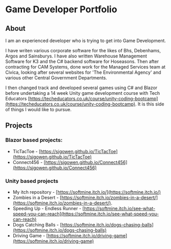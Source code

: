 # Game Developer Portfolio

## About

I am an experienced developer who is trying to get into Game Development.

I have writen various corporate software for the likes of Bhs, Debenhams, Argos and Sainsburys. I have also written Warehouse Management Software for K3 and the C# backend software for Hoseasons. Then after contracting for CAM Systems, done work for the Managed Services team at Civica, looking after several websites for 'The Environmental Agency' and various other Central Government Departments.

I then changed track and developed several games using C# and Blazor before undertaking a 14 week Unity game development course with Tech Educators [https://techeducators.co.uk/course/unity-coding-bootcamp](https://techeducators.co.uk/course/unity-coding-bootcamp). It is this side of things I would like to pursue.

## Projects

### Blazor based projects:
- TicTacToe - [https://sjgowen.github.io/TicTacToe](https://sjgowen.github.io/TicTacToe)
- Connect456 - [https://sjgowen.github.io/Connect456](https://sjgowen.github.io/Connect456)

### Unity based projects
 - My itch repository - [https://softmine.itch.io/](https://softmine.itch.io/)
 - Zombies in a Desert - [https://softmine.itch.io/zombies-in-a-desert/](https://softmine.itch.io/zombies-in-a-desert/).
 - Speeding Up - Endless Runner - [https://softmine.itch.io/see-what-speed-you-can-reach](https://softmine.itch.io/see-what-speed-you-can-reach)
 - Dogs Catching Balls - [https://softmine.itch.io/dogs-chasing-balls](https://softmine.itch.io/dogs-chasing-balls)
 - Driving Game - [https://softmine.itch.io/driving-game](https://softmine.itch.io/driving-game)
